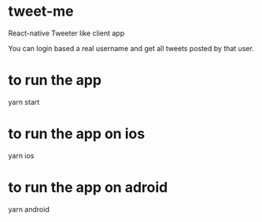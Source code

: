 # tweet-me

React-native Tweeter like client app

You can login based a real username and get all tweets posted by that user.

# to run the app

yarn start

# to run the app on ios

yarn ios

# to run the app on adroid

yarn android
